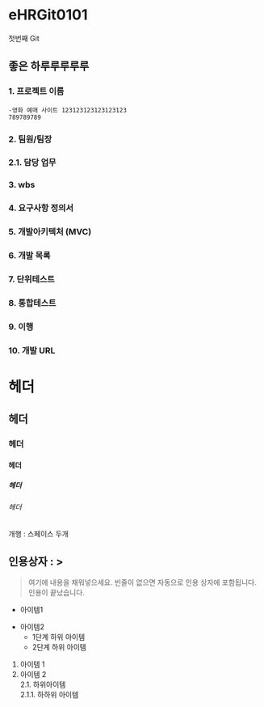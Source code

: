 # eHRGit0101
첫번째 Git

## 좋은 하루루루루루


### 1. 프로젝트 이름
    -영화 예매 사이트 123123123123123123  
    789789789
### 2. 팀원/팀장 
###    2.1. 담당 업무
### 3. wbs
### 4. 요구사항 정의서
### 5. 개발아키텍처 (MVC)
### 6. 개발 목록
### 7. 단위테스트
### 8. 통합테스트
### 9. 이행
### 10. 개발 URL

# 헤더
## 헤더
### 헤더
#### 헤더
##### 헤더
###### 헤더

개행 : 스페이스 두개
## 인용상자 : >
> 여기에 내용을 채워넣으세요.
빈줄이 없으면 자동으로 인용 상자에 포함됩니다.
인용이 끝났습니다.


- 아이템1
+ 아이템2
  - 1단계 하위 아이템
  + 2단계 하위 아이템
  
1. 아이템 1
2. 아이템 2  
  2.1. 하위아이템  
    2.1.1. 하하위 아이템


